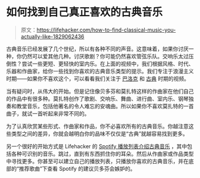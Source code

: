 # 如何找到自己真正喜欢的古典音乐

> 原文：<https://lifehacker.com/how-to-find-classical-music-you-actually-like-1829062436>

古典音乐已经发展了几个世纪，所以有各种不同的声音。这意味着，如果你讨厌一种，你仍然可以爱其他几种。讨厌歌剧？你可能仍然喜欢管弦乐队。交响乐太过压倒性？尝试一些更短、更轻快的室内乐。在上面的视频中，我们根据风格、时代、乐器和作曲家，给你一些找到你喜欢的古典音乐类型的提示。我们专注于浪漫主义时期——如果你不喜欢这个，可以看看我们关注于 [巴洛克](https://lifehacker.com/how-to-start-listening-to-classical-music-1827887495) 和 [古典](https://lifehacker.com/how-to-really-appreciate-classical-music-1828130857) 时期的视频。

当有疑问时，从伟大的开始。但是记住像贝多芬和莫扎特这样的作曲家在他们自己的作品中有很多种。莫扎特创作了歌剧、交响乐、舞曲、进行曲、室内乐、钢琴独奏和教堂音乐，包括他著名的令人难忘的安魂曲。所以如果你不喜欢莫扎特的一首曲子，就试一首听起来非常不同的。

为了认真欣赏某些形式、作曲家和作品，你不必喜欢所有的古典音乐。你越注意这些类型之间的差异，你就会越明白你的品味不仅仅是“古典”就越容易找到更多。

另一个很好的开始方式是 Lifehacker 的 [Spotify 播放列表介绍古典音乐](https://open.spotify.com/user/1248781973/playlist/3gw6pOuFufbVJxT7oymmjZ?si=b_7wmqL6Q3-JkRTo3QoT-Q) ，其中包括各种可识别的音乐。跳过，直到有东西抓住你的耳朵。然后从作曲家或作品类型中寻找更多。你甚至可以建立自己的播放列表，只播放你喜欢的古典音乐，并在底部的“推荐歌曲”下查看 Spotify 的建议贝多芬会嫉妒的。